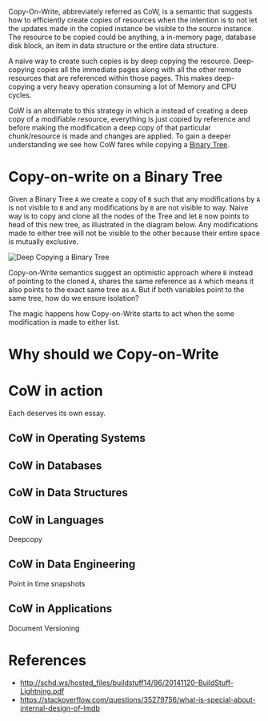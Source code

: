 Copy-On-Write, abbreviately referred as CoW, is a semantic that suggests how to efficiently create copies of resources when the intention is to not let the updates made in the copied instance be visible to the source instance. The resource to be copied could be anything, a in-memory page, database disk block, an item in data structure or the entire data structure.

A naive way to create such copies is by deep copying the resource. Deep-copying copies all the immediate pages along with all the other remote resources that are referenced within those pages. This makes deep-copying a very heavy operation consuming a lot of Memory and CPU cycles.

CoW is an alternate to this strategy in which a instead of creating a deep copy of a modifiable resource, everything is just copied by reference and before making the modification a deep copy of that particular chunk/resource is made and changes are applied. To gain a deeper understanding we see how CoW fares while copying a [Binary Tree](https://en.wikipedia.org/wiki/Binary_tree).

# Copy-on-write on a Binary Tree
Given a Binary Tree `A` we create a copy of `B` such that any modifications by `A` is not visible to `B` and any modifications by `B` are not visible to way. Naive way is to copy and clone all the nodes of the Tree and let `B` now points to head of this new tree, as illustrated in the diagram below. Any modifications made to either tree will not be visible to the other because their entire space is mutually exclusive.

![Deep Copying a Binary Tree](https://user-images.githubusercontent.com/4745789/80859895-b3986400-8c81-11ea-9ebe-829540df77d5.png)

Copy-on-Write semantics suggest an optimistic approach where `B` instead of pointing to the cloned `A`, shares the same reference as `A` which means it also points to the exact same tree as `A`. But if both variables point to the same tree, how do we ensure isolation?

The magic happens how 
Copy-on-Write starts to act when the some modification is made to either list.


# Why should we Copy-on-Write

# CoW in action
Each deserves its own essay.

## CoW in Operating Systems

## CoW in Databases

## CoW in Data Structures

## CoW in Languages
Deepcopy

## CoW in Data Engineering
Point in time snapshots

## CoW in Applications
Document Versioning

# References
 - http://schd.ws/hosted_files/buildstuff14/96/20141120-BuildStuff-Lightning.pdf
 - https://stackoverflow.com/questions/35279756/what-is-special-about-internal-design-of-lmdb
